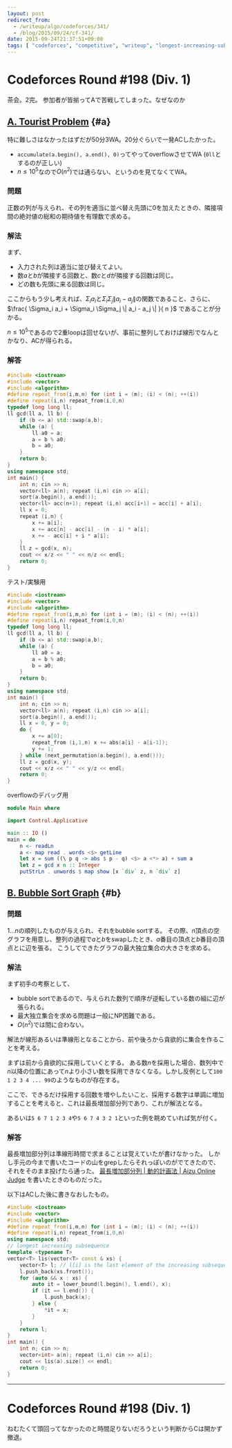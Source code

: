 ```yaml
---
layout: post
redirect_from:
  - /writeup/algo/codeforces/341/
  - /blog/2015/09/24/cf-341/
date: 2015-09-24T21:37:51+09:00
tags: [ "codeforces", "competitive", "writeup", "longest-increasing-subsequence", "lis" ]
---
```


# Codeforces Round #198 (Div. 1)

茶会。2完。
参加者が皆揃ってAで苦戦してしまった。なぜなのか


<!-- more -->

## [A. Tourist Problem](http://codeforces.com/contest/341/problem/A) {#a}

特に難しさはなかったはずだが50分3WA。20分ぐらいで一発ACしたかった。

-   `accumulate(a.begin(), a.end(), 0)`ってやってoverflowさせてWA (`0ll`とするのが正しい)
-   $n \le 10^5$なので$O(n^2)$では通らない、というのを見てなくてWA。

### 問題

正数の列が与えられ、その列を適当に並べ替え先頭に0を加えたときの、隣接項間の絶対値の総和の期待値を有理数で求める。

### 解法

まず、

-   入力された列は適当に並び替えてよい。
-   数$a$と$b$が隣接する回数と、数$c$と$d$が隣接する回数は同じ。
-   どの数も先頭に来る回数は同じ。

ここからもう少し考えれば、$\Sigma_i a_i$と$\Sigma_i \Sigma_j \| a_i - a_j \|$の関数であること、さらに、
$\frac{ \Sigma_i a_i + \Sigma_i \Sigma_j \| a_i - a_j \| }{ n }$
であることが分かる。

$n \le 10^5$であるので2重loopは回せないが、事前に整列しておけば線形でなんとかなり、ACが得られる。


### 解答

``` c++
#include <iostream>
#include <vector>
#include <algorithm>
#define repeat_from(i,m,n) for (int i = (m); (i) < (n); ++(i))
#define repeat(i,n) repeat_from(i,0,n)
typedef long long ll;
ll gcd(ll a, ll b) {
    if (b <= a) std::swap(a,b);
    while (a) {
        ll a0 = a;
        a = b % a0;
        b = a0;
    }
    return b;
}
using namespace std;
int main() {
    int n; cin >> n;
    vector<ll> a(n); repeat (i,n) cin >> a[i];
    sort(a.begin(), a.end());
    vector<ll> acc(n+1); repeat (i,n) acc[i+1] = acc[i] + a[i];
    ll x = 0;
    repeat (i,n) {
        x += a[i];
        x += acc[n] - acc[i] - (n - i) * a[i];
        x += - acc[i] + i * a[i];
    }
    ll z = gcd(x, n);
    cout << x/z << " " << n/z << endl;
    return 0;
}
```

テスト/実験用

``` c++
#include <iostream>
#include <vector>
#include <algorithm>
#define repeat_from(i,m,n) for (int i = (m); (i) < (n); ++(i))
#define repeat(i,n) repeat_from(i,0,n)
typedef long long ll;
ll gcd(ll a, ll b) {
    if (b <= a) std::swap(a,b);
    while (a) {
        ll a0 = a;
        a = b % a0;
        b = a0;
    }
    return b;
}
using namespace std;
int main() {
    int n; cin >> n;
    vector<ll> a(n); repeat (i,n) cin >> a[i];
    sort(a.begin(), a.end());
    ll x = 0, y = 0;
    do {
        x += a[0];
        repeat_from (i,1,n) x += abs(a[i] - a[i-1]);
        y += 1;
    } while (next_permutation(a.begin(), a.end()));
    ll z = gcd(x, y);
    cout << x/z << " " << y/z << endl;
    return 0;
}
```

overflowのデバッグ用

``` haskell
module Main where

import Control.Applicative

main :: IO ()
main = do
    n <- readLn
    a <- map read . words <$> getLine
    let x = sum ((\ p q -> abs $ p - q) <$> a <*> a) + sum a
    let z = gcd x n :: Integer
    putStrLn . unwords $ map show [x `div` z, n `div` z]
```


## [B. Bubble Sort Graph](http://codeforces.com/contest/341/problem/B) {#b}

### 問題

$1 \dots n$の順列したものが与えられ、それをbubble sortする。
その際、$n$頂点の空グラフを用意し、整列の過程で$a$と$b$をswapしたとき、$a$番目の頂点と$b$番目の頂点とに辺を張る。
こうしてできたグラフの最大独立集合の大きさを求める。

### 解法

まず初手の考察として、

-   bubble sortであるので、与えられた数列で順序が逆転している数の組に辺が張られる。
-   最大独立集合を求める問題は一般にNP困難である。
-   $O(n^2)$では間に合わない。

解法が線形あるいは準線形となることから、前や後ろから貪欲的に集合を作ることを考える。

まずは前から貪欲的に採用していくとする。
ある数$n$を採用した場合、数列中で$n$以降の位置にあって$n$より小さい数を採用できなくなる。しかし反例として`100 1 2 3 4 ... 99`のようなものが存在する。

ここで、できるだけ採用する回数を増やしたいこと、採用する数字は単調に増加することを考えると、これは最長増加部分列であり、これが解法となる。

あるいは`5 6 7 1 2 3 4`や`5 6 7 4 3 2 1`といった例を眺めていれば気が付く。

### 解答

最長増加部分列は準線形時間で求まることは覚えていたが書けなかった。
しかし手元の今まで書いたコードの山をgrepしたらそれっぽいのがでてきたので、それをそのまま投げたら通った。
[最長増加部分列 \| 動的計画法 \| Aizu Online Judge](http://judge.u-aizu.ac.jp/onlinejudge/commentary.jsp?id=DPL_1_D) を書いたときのものだった。

以下はACした後に書きなおしたもの。

``` c++
#include <iostream>
#include <vector>
#include <algorithm>
#define repeat_from(i,m,n) for (int i = (m); (i) < (n); ++(i))
#define repeat(i,n) repeat_from(i,0,n)
using namespace std;
// longest increasing subsequence
template <typename T>
vector<T> lis(vector<T> const & xs) {
    vector<T> l; // l[i] is the last element of the increasing subsequence whose length is i+1
    l.push_back(xs.front());
    for (auto && x : xs) {
        auto it = lower_bound(l.begin(), l.end(), x);
        if (it == l.end()) {
            l.push_back(x);
        } else {
            *it = x;
        }
    }
    return l;
}
int main() {
    int n; cin >> n;
    vector<int> a(n); repeat (i,n) cin >> a[i];
    cout << lis(a).size() << endl;
    return 0;
}
```

---

# Codeforces Round #198 (Div. 1)

ねむたくて頭回ってなかったのと時間足りないだろうという判断からCは開かず撤退。
